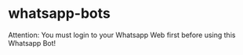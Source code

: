 # whatsapp-bots
Attention: You must login to your Whatsapp Web first before using this Whatsapp Bot!
